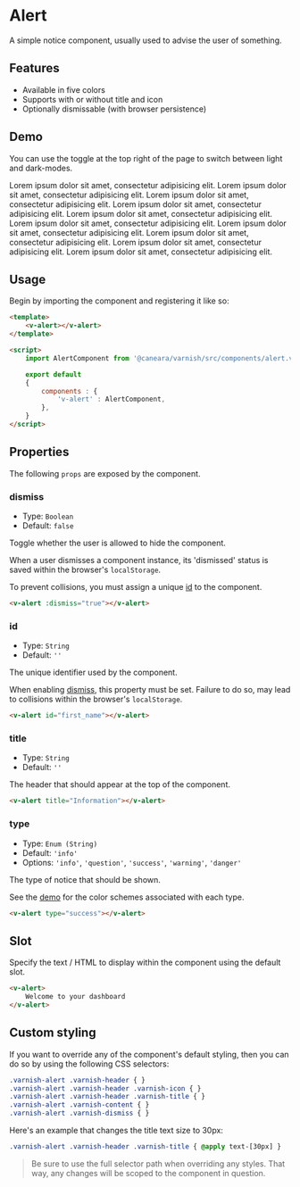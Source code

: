 # Alert

A simple notice component, usually used to advise the user of something.

## Features

* Available in five colors
* Supports with or without title and icon
* Optionally dismissable (with browser persistence)

## Demo

You can use the toggle at the top right of the page to switch between light and dark-modes.

<!-- Setup -->
<script setup>
    import AlertComponent from '../../src/components/alert.vue';
</script>

<!-- Demo -->
<div class="flex flex-col gap-y-6 mt-8">
    <ClientOnly>
        <AlertComponent type="info">Lorem ipsum dolor sit amet, consectetur adipisicing elit.</AlertComponent>
        <AlertComponent type="question">Lorem ipsum dolor sit amet, consectetur adipisicing elit.</AlertComponent>
        <AlertComponent type="success">Lorem ipsum dolor sit amet, consectetur adipisicing elit.</AlertComponent>
        <AlertComponent type="warning">Lorem ipsum dolor sit amet, consectetur adipisicing elit.</AlertComponent>
        <AlertComponent type="danger">Lorem ipsum dolor sit amet, consectetur adipisicing elit.</AlertComponent>
        <AlertComponent title="Information" type="info">Lorem ipsum dolor sit amet, consectetur adipisicing elit.</AlertComponent>
        <AlertComponent title="Question" type="question">Lorem ipsum dolor sit amet, consectetur adipisicing elit.</AlertComponent>
        <AlertComponent title="Success" type="success">Lorem ipsum dolor sit amet, consectetur adipisicing elit.</AlertComponent>
        <AlertComponent title="Warning" type="warning">Lorem ipsum dolor sit amet, consectetur adipisicing elit.</AlertComponent>
        <AlertComponent title="Danger" type="danger">Lorem ipsum dolor sit amet, consectetur adipisicing elit.</AlertComponent>
    </ClientOnly>
</div>

## Usage

Begin by importing the component and registering it like so:

```html
<template>
    <v-alert></v-alert>
</template>

<script>
    import AlertComponent from '@caneara/varnish/src/components/alert.vue';

    export default
    {
        components : {
            'v-alert' : AlertComponent,
        },
    }
</script>
```

## Properties

The following `props` are exposed by the component.

### dismiss

- Type: `Boolean`
- Default: `false`

Toggle whether the user is allowed to hide the component.

When a user dismisses a component instance, its 'dismissed' status is saved within the browser's `localStorage`.

To prevent collisions, you must assign a unique [id](#id) to the component.

```html
<v-alert :dismiss="true"></v-alert>
```

### id

- Type: `String`
- Default: `''`

The unique identifier used by the component.

When enabling [dismiss](#dismiss), this property must be set. Failure to do so, may lead to collisions within the browser's `localStorage`.

```html
<v-alert id="first_name"></v-alert>
```

### title

- Type: `String`
- Default: `''`

The header that should appear at the top of the component.

```html
<v-alert title="Information"></v-alert>
```

### type

- Type: `Enum (String)`
- Default: `'info'`
- Options: `'info'`, `'question'`, `'success'`, `'warning'`, `'danger'`

The type of notice that should be shown.

See the [demo](#demo) for the color schemes associated with each type.

```html
<v-alert type="success"></v-alert>
```

## Slot

Specify the text / HTML to display within the component using the default slot.

```html
<v-alert>
    Welcome to your dashboard
</v-alert>
```

## Custom styling

If you want to override any of the component's default styling, then you can do so by using the following CSS selectors:

```css
.varnish-alert .varnish-header { }
.varnish-alert .varnish-header .varnish-icon { }
.varnish-alert .varnish-header .varnish-title { }
.varnish-alert .varnish-content { }
.varnish-alert .varnish-dismiss { }
```

Here's an example that changes the title text size to 30px:

```css
.varnish-alert .varnish-header .varnish-title { @apply text-[30px] }
```

> Be sure to use the full selector path when overriding any styles. That way, any changes will be scoped to the component in question.